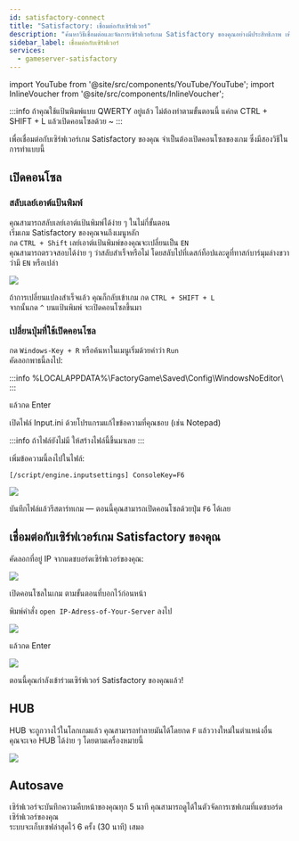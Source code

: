 ```yaml
---
id: satisfactory-connect
title: "Satisfactory: เชื่อมต่อกับเซิร์ฟเวอร์"
description: "ค้นหาวิธีเชื่อมต่อและจัดการเซิร์ฟเวอร์เกม Satisfactory ของคุณอย่างมีประสิทธิภาพ เพื่อประสบการณ์การเล่นเกมที่ลื่นไหล → เรียนรู้เพิ่มเติมตอนนี้"
sidebar_label: เชื่อมต่อกับเซิร์ฟเวอร์
services:
  - gameserver-satisfactory
---
```


import YouTube from '@site/src/components/YouTube/YouTube';
import InlineVoucher from '@site/src/components/InlineVoucher';

<YouTube videoId="EC4FXT5Mwb8" imageSrc="https://screensaver01.zap-hosting.com/index.php/s/2tJwRJe9dbfgLBE/preview" title="วิธีสร้างเซิร์ฟเวอร์ Satisfactory ที่ ZAP และอัปโหลดเซฟเกมของคุณเอง" description="รู้สึกว่าคุณเข้าใจได้ดีขึ้นเมื่อเห็นของจริง? เราจัดให้! ดำดิ่งสู่คลิปวิดีโอของเราที่อธิบายทุกอย่างให้คุณเข้าใจ ไม่ว่าคุณจะรีบหรือชอบเรียนรู้แบบสนุก ๆ ก็เหมาะสุด ๆ!"/>

:::info
ถ้าคุณใช้แป้นพิมพ์แบบ QWERTY อยู่แล้ว ไม่ต้องทำตามขั้นตอนนี้ แค่กด CTRL + SHIFT + L แล้วเปิดคอนโซลด้วย ~
:::

เพื่อเชื่อมต่อกับเซิร์ฟเวอร์เกม Satisfactory ของคุณ จำเป็นต้องเปิดคอนโซลของเกม ซึ่งมีสองวิธีในการทำแบบนี้

<InlineVoucher />

## เปิดคอนโซล

### สลับเลย์เอาต์แป้นพิมพ์
คุณสามารถสลับเลย์เอาต์แป้นพิมพ์ได้ง่าย ๆ ในไม่กี่ขั้นตอน  
เริ่มเกม Satisfactory ของคุณจนถึงเมนูหลัก  
กด `CTRL + Shift` เลย์เอาต์แป้นพิมพ์ของคุณจะเปลี่ยนเป็น `EN`  
คุณสามารถตรวจสอบได้ง่าย ๆ ว่าสลับสำเร็จหรือไม่ โดยสลับไปที่เดสก์ท็อปและดูที่ทาสก์บาร์มุมล่างขวาว่ามี `EN` หรือเปล่า

![](https://screensaver01.zap-hosting.com/index.php/s/bq9baKmtrA34LXx/preview)

ถ้าการเปลี่ยนแปลงสำเร็จแล้ว คุณก็กลับเข้าเกม กด `CTRL + SHIFT + L`  
จากนั้นกด `^` บนแป้นพิมพ์ จะเปิดคอนโซลขึ้นมา

### เปลี่ยนปุ่มที่ใช้เปิดคอนโซล
กด `Windows-Key + R` หรือค้นหาในเมนูเริ่มด้วยคำว่า `Run`  
คัดลอกพาธนี้ลงไป:

:::info
%LOCALAPPDATA%\FactoryGame\Saved\Config\WindowsNoEditor\ 
:::

แล้วกด Enter

เปิดไฟล์ Input.ini ด้วยโปรแกรมแก้ไขข้อความที่คุณชอบ (เช่น Notepad)

:::info
ถ้าไฟล์ยังไม่มี ให้สร้างไฟล์นี้ขึ้นมาเลย
:::

เพิ่มข้อความนี้ลงไปในไฟล์:

`[/script/engine.inputsettings]
ConsoleKey=F6`

![](https://screensaver01.zap-hosting.com/index.php/s/MkcZMMpmzZHaYcy/preview)

บันทึกไฟล์แล้วรีสตาร์ทเกม — ตอนนี้คุณสามารถเปิดคอนโซลด้วยปุ่ม `F6` ได้เลย

## เชื่อมต่อกับเซิร์ฟเวอร์เกม Satisfactory ของคุณ
คัดลอกที่อยู่ IP จากแดชบอร์ดเซิร์ฟเวอร์ของคุณ:

![](https://screensaver01.zap-hosting.com/index.php/s/7KJPTHTx4NJ8B3M/preview)

เปิดคอนโซลในเกม ตามขั้นตอนที่บอกไว้ก่อนหน้า

พิมพ์คำสั่ง `open IP-Adress-of-Your-Server` ลงไป

![](https://screensaver01.zap-hosting.com/index.php/s/8dY8WTsS9ewQSGJ/preview)

แล้วกด Enter

![](https://screensaver01.zap-hosting.com/index.php/s/4isZiiDJrDwC7wE/preview)

ตอนนี้คุณกำลังเข้าร่วมเซิร์ฟเวอร์ Satisfactory ของคุณแล้ว!

## HUB
HUB จะถูกวางไว้ในโลกเกมแล้ว คุณสามารถทำลายมันได้โดยกด `F` แล้ววางใหม่ในตำแหน่งอื่น  
คุณจะเจอ HUB ได้ง่าย ๆ โดยตามเครื่องหมายนี้

![](https://screensaver01.zap-hosting.com/index.php/s/EfmqDj78SiTeNtf/preview)

## Autosave
เซิร์ฟเวอร์จะบันทึกความคืบหน้าของคุณทุก 5 นาที คุณสามารถดูได้ในตัวจัดการเซฟเกมที่แดชบอร์ดเซิร์ฟเวอร์ของคุณ  
ระบบจะเก็บเซฟล่าสุดไว้ 6 ครั้ง (30 นาที) เสมอ

<InlineVoucher />